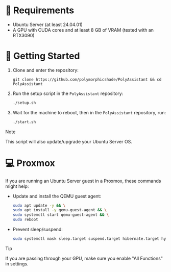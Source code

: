 # 📃 Requirements
- Ubuntu Server (at least 24.04.01)
- A GPU with CUDA cores and at least 8 GB of VRAM (tested with an RTX3090)

# 🚀 Getting Started
1. Clone and enter the repository:
   ```
   git clone https://github.com/polymorphicshade/PolyAssistant && cd PolyAssistant
   ```
2. Run the setup script in the `PolyAssistant` repository:
    ```bash
    ./setup.sh
    ```
3. Wait for the machine to reboot, then in the `PolyAssistant` repository, run:
    ```bash
    ./start.sh
    ```
> [!NOTE]  
> This script will also update/upgrade your Ubuntu Server OS.

# 💻 Proxmox
If you are running an Ubuntu Server guest in a Proxmox, these commands might help:

- Update and install the QEMU guest agent:
    ```bash
    sudo apt update -y && \
    sudo apt install -y qemu-guest-agent && \
    sudo systemctl start qemu-guest-agent && \
    sudo reboot
    ```
- Prevent sleep/suspend:
    ```bash
    sudo systemctl mask sleep.target suspend.target hibernate.target hybrid-sleep.target
    ```
> [!TIP]
> If you are passing through your GPU, make sure you enable "All Functions" in settings.

